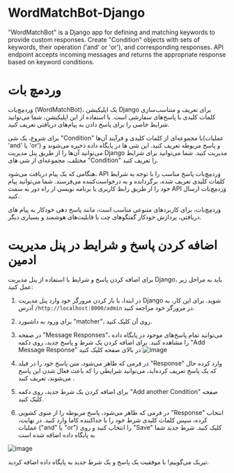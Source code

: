 # WordMatchBot-Django
"WordMatchBot" is a Django app for defining and matching keywords to provide custom responses. Create "Condition" objects with sets of keywords, their operation ('and' or 'or'), and corresponding responses. API endpoint accepts incoming messages and returns the appropriate response based on keyword conditions.


# وردمچ بات

وَردمِچ‌بات (WordMatchBot)، یک اپلیکیشن Django برای تعریف و متناسب‌سازی کلمات کلیدی با پاسخ‌های سفارشی است. با استفاده از این اپلیکیشن، شما می‌توانید شرایط خاصی را برای پاسخ دادن به پیام‌های دریافتی تعریف کنید.

برای شروع، یک شی "Condition" با مجموعه‌ای از کلمات کلیدی و فرآیند آن‌ها(عملیات 'and' یا 'or') و پاسخ مربوطه تعریف کنید. این شی ها در پایگاه داده ذخیره می‌شوند و می‌توانید آن‌ها را از طریق پنل مدیریت Django مدیریت کنید. شما می‌توانید برای شرایط مختلف، مجموعه‌ای از شی های "Condition" را تعریف کنید.

هنگامی که یک پیام دریافت می‌شود، API وَردمِچ‌بات پاسخ مناسب را با توجه به شرایط کلمات کلیدی تعریف شده، برگردانده و به درخواست‌کننده می‌فرستد. شما می‌توانید پیام خود را از طریق رابط کاربری یا برنامه نویسی از راه دور به سمت API وَردمِچ‌بات ارسال کنید.

وَردمِچ‌بات، برای کاربردهای متنوعی مناسب است، مانند پاسخ دهی خودکار به پیام های دریافتی، پردازش خودکار گفتگوهای چت با قابلیت‌های هوشمند و بسیاری دیگر.


# اضافه کردن پاسخ و شرایط در پنل مدیریت ادمین

برای اضافه کردن پاسخ و شرایط با استفاده از پنل مدیریت Django، باید به مراحل زیر عمل کنید:

1. در ابتدا، با باز کردن مرورگر خود وارد پنل مدیریت Django شوید. برای این کار، به آدرس `/http://localhost:8000/admin` در مرورگر خود مراجعه کنید.
3.  برای ورود به داشبورد "matcher"، روی آن کلیک کنید.
4. در صفحه "Message Responses"، می‌توانید تمام پاسخ‌های موجود در پایگاه داده را مشاهده کنید. برای اضافه کردن یک شرط و پاسخ جدید، روی دکمه "Add Message Response" در بالای صفحه کلیک کنید
![image](https://github.com/Cmatrix1/WordMatchBot-Django/assets/74909796/847bfc03-538d-414d-8f88-78c84fe60612)

6. در فرمی که ظاهر می‌شود، متن پاسخ خود را در فیلد "Response" وارد کرده حال که یک پاسخ تعریف کرده‌اید، می‌توانید شرایطی را که باعث فعال شدن این پاسخ می‌شوند، تعریف کنید .
8. برای اضافه کردن یک شرط جدید، روی دکمه "Add another Condition"  صفحه کلیک کنید.
9. در فرمی که ظاهر می‌شود، پاسخ مربوطه را از منوی کشویی "Response" انتخاب کرده، سپس کلمات کلیدی شرط خود را با جداکننده کاما وارد کنید. در نهایت، عملیات ("and" یا "or") را انتخاب کنید و روی "Save" کلیک کنید. شرط جدید شما به پایگاه داده اضافه شده است

![image](https://github.com/Cmatrix1/WordMatchBot-Django/assets/74909796/87ccd28e-08f3-49dc-8100-8de63619fe85)

تبریک می‌گوییم! با موفقیت یک پاسخ و یک شرط جدید به پایگاه داده اضافه کردید.
